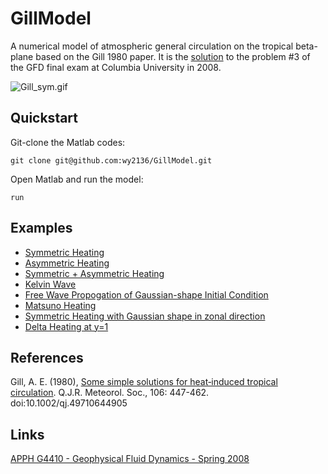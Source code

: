 # GillModel
A numerical model of atmospheric general circulation on the tropical beta-plane based on the Gill 1980 paper. It is the [solution](doc/gfd_final_2008_solution.pdf) to the problem #3 of the GFD final exam at Columbia University in 2008.

![Gill_sym.gif](figs/Gill_sym.gif)

## Quickstart

Git-clone the Matlab codes:

    git clone git@github.com:wy2136/GillModel.git
  
Open Matlab and run the model:

    run

## Examples

* [Symmetric Heating](figs/Gill_sym.gif)
* [Asymmetric Heating](figs/Gill_asym.gif)
* [Symmetric + Asymmetric Heating](figs/Gill_sym_asym.gif)
* [Kelvin Wave](figs/KelvinWave.gif)
* [Free Wave Propogation of Gaussian-shape Initial Condition](figs/GaussPert.gif)
* [Matsuno Heating](figs/MatsunoHeating.gif)
* [Symmetric Heating with Gaussian shape in zonal direction](figs/Gill_sym_2.gif)
* [Delta Heating at y=1](figs/Gill_sym_delta.gif)

## References

Gill, A. E. (1980), [Some simple solutions for heat‐induced tropical circulation](https://doi.org/10.1002/qj.49710644905). Q.J.R. Meteorol. Soc., 106: 447-462. doi:10.1002/qj.49710644905

## Links
[APPH G4410 - Geophysical Fluid Dynamics - Spring 2008](https://www.ldeo.columbia.edu/~spk/Classes/APPH4210_GFD/2008/gfd2008.html)
